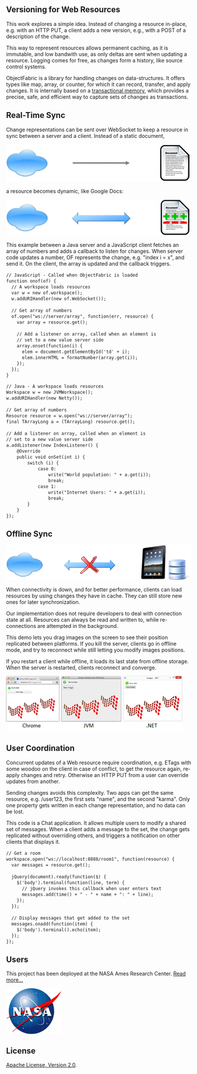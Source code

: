 ## Versioning for Web Resources

This work explores a simple idea. Instead of changing a resource in-place, e.g. with an HTTP PUT, a client adds a new version, e.g., with a POST of a description of the change.

This way to represent resources allows permanent caching, as it is immutable, and low bandwith use, as only deltas are sent when updating a resource. Logging comes for free, as changes form a history, like source control systems.

ObjectFabric is a library for handling changes on data-structures. It offers types like map, array, or counter, for which it can record, transfer, and apply changes. It is internally based on a [transactional memory](https://github.com/cypof/objectfabric/wiki/Paper), which provides a precise, safe, and efficient way to capture sets of changes as transactions.

## Real-Time Sync

Change representations can be sent over WebSocket to keep a resource in sync between a server and a client. Instead of a static document,

<img class="rest" src="/images/rest.png"/>

a resource becomes dynamic, like Google Docs:

<img class="real-time" src="/images/real-time.png"/>

This example between a Java server and a JavaScript client fetches an array of numbers and adds a callback to listen for changes. When server code updates a number, OF represents the change, e.g. "index i = x", and send it. On the client, the array is updated and the callback triggers.

```
// JavaScript - Called when ObjectFabric is loaded
function onof(of) {
  // A workspace loads resources
  var w = new of.workspace();
  w.addURIHandler(new of.WebSocket());

  // Get array of numbers
  of.open("ws://server/array", function(err, resource) {
    var array = resource.get();

    // Add a listener on array, called when an element is
    // set to a new value server side
    array.onset(function(i) {
      elem = document.getElementById('td' + i);
      elem.innerHTML = formatNumber(array.get(i));
    });
  });
}
```

```
// Java - A workspace loads resources
Workspace w = new JVMWorkspace();
w.addURIHandler(new Netty());

// Get array of numbers
Resource resource = w.open("ws://server/array");
final TArrayLong a = (TArrayLong) resource.get();

// Add a listener on array, called when an element is
// set to a new value server side
a.addListener(new IndexListener() {
    @Override
    public void onSet(int i) {
        switch (i) {
            case 0:
                write("World population: " + a.get(i));
                break;
            case 1:
                write("Internet Users: " + a.get(i));
                break;
        }
    }
});
```

## Offline Sync

<img class="offline" src='/images/offline.png'/>

When connectivity is down, and for better performance, clients can load resources by using changes they have in cache. They can still store new ones for later synchronization.

Our implementation does not require developers to deal with connection state at all. Resources can always be read and written to, while re-connections are attempted in the background.

This demo lets you drag images on the screen to see their position replicated between platforms. If you kill the server, clients go in offline mode, and try to reconnect while still letting you modify images positions.

If you restart a client while offline, it loads its last state from offline storage. When the server is restarted, clients reconnect and converge.

<img class="images" src="/images/images.png"/>

## User Coordination

Concurrent updates of a Web resource require coordination, e.g. ETags with some woodoo on the client in case of conflict, to get the resource again, re-apply changes and retry. Otherwise an HTTP PUT from a user can override updates from another.

Sending changes avoids this complexity. Two apps can get the same resource, e.g. /user123, the first sets "name", and the second "karma". Only one property gets written in each change representation, and no data can be lost.

This code is a Chat application. It allows multiple users to modify a shared set of messages. When a client adds a message to the set, the change gets replicated without overriding others, and triggers a notification on other clients that displays it.

```
// Get a room
workspace.open("ws://localhost:8888/room1", function(resource) {
  var messages = resource.get();

  jQuery(document).ready(function($) {
    $('body').terminal(function(line, term) {
      // jQuery invokes this callback when user enters text
      messages.add(time() + " - " + name + ": " + line);
    });
  });

  // Display messages that get added to the set
  messages.onadd(function(item) {
    $('body').terminal().echo(item);
  });
});
```

## Users

This project has been deployed at the NASA Ames Research Center. [Read more...](https://github.com/objectfabric/objectfabric/wiki/Users)

<img class="images" src="/images/nasa.png"/>

## License

[Apache License, Version 2.0](http://www.apache.org/licenses/LICENSE-2.0.html).
